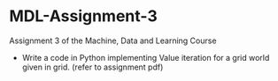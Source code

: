 # MDL-Assignment-3
Assignment 3 of the Machine, Data and Learning Course
-  Write a code in Python implementing Value iteration for a grid world given in grid. (refer to assignment pdf)
